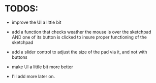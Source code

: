 # TODOS: 

- improve the UI a little bit

- add a function that checks weather the mouse is over the sketchpad AND one of its button is clicked to insure proper functioning of the sketchpad

- add a slider control to adjust the size of the pad via it, and not with buttons 

- make UI a little bit more better 

- I'll add more later on.